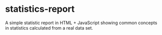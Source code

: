 # statistics-report
A simple statistic report in HTML + JavaScript showing common concepts in statistics calculated from a real data set.
